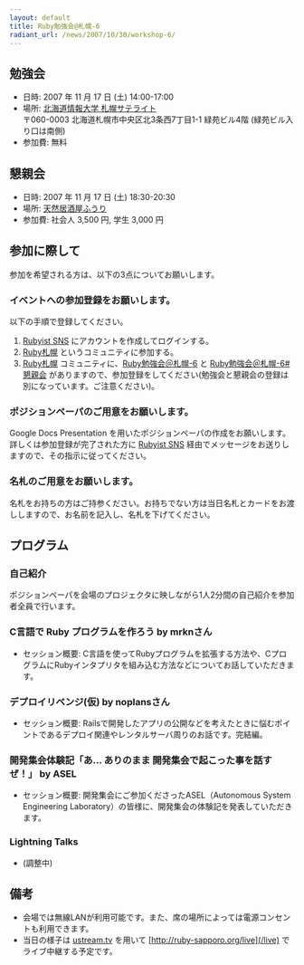 ```yaml
---
layout: default
title: Ruby勉強会@札幌-6
radiant_url: /news/2007/10/30/workshop-6/
---
```

## 勉強会

- 日時: 2007 年 11 月 17 日 (土) 14:00-17:00
- 場所: [北海道情報大学 札幌サテライト](/misc/hiu_satelite)<br/>
〒060-0003 北海道札幌市中央区北3条西7丁目1-1 緑苑ビル4階 (緑苑ビル入り口は南側)
- 参加費: 無料

## 懇親会

- 日時: 2007 年 11 月 17 日 (土) 18:30-20:30
- 場所: [天然居酒屋ふうり](http://r.gnavi.co.jp/h146601/map1.htm) 
- 参加費: 社会人 3,500 円, 学生 3,000 円 

## 参加に際して

参加を希望される方は、以下の3点についてお願いします。

### イベントへの参加登録をお願いします。
以下の手順で登録してください。
1. [Rubyist SNS](http://jp.rubyist.net/sns/) にアカウントを作成してログインする。
2. [Ruby札幌](http://jp.rubyist.net/sns/?m=pc&a=page_c_home&target_c_commu_id=17) というコミュニティに参加する。
3. [Ruby札幌](http://jp.rubyist.net/sns/?m=pc&a=page_c_home&target_c_commu_id=17) コミュニティに、[Ruby勉強会＠札幌-6](http://jp.rubyist.net/sns/?m=pc&a=page_c_event_detail&target_c_commu_topic_id=101) と [Ruby勉強会＠札幌-6#懇親会](http://jp.rubyist.net/sns/?m=pc&a=page_c_event_detail&target_c_commu_topic_id=102) がありますので、参加登録をしてください(勉強会と懇親会の登録は別になっています。ご注意ください)。

### ポジションペーパのご用意をお願いします。

Google Docs Presentation を用いたポジションペーパの作成をお願いします。詳しくは参加登録が完了された方に [Rubyist SNS](http://jp.rubyist.net/sns/) 経由でメッセージをお送りしますので、その指示に従ってください。

### 名札のご用意をお願いします。

名札をお持ちの方はご持参ください。お持ちでない方は当日名札とカードをお渡ししますので、お名前を記入し、名札を下げてください。

## プログラム

### 自己紹介
ポジションペーパを会場のプロジェクタに映しながら1人2分間の自己紹介を参加者全員で行います。


### C言語で Ruby プログラムを作ろう by mrknさん
- セッション概要: C言語を使ってRubyプログラムを拡張する方法や、CプログラムにRubyインタプリタを組み込む方法などについてお話していただきます。

### デプロイリベンジ(仮) by noplansさん 
- セッション概要: Railsで開発したアプリの公開などを考えたときに悩むポイントであるデプロイ関連やレンタルサーバ周りのお話です。完結編。

### 開発集会体験記「あ… ありのまま 開発集会で起こった事を話すぜ！」 by ASEL
- セッション概要: 開発集会にご参加くださったASEL（Autonomous System Engineering Laboratory）の皆様に、開発集会の体験記を発表していただきます。

### Lightning Talks
- (調整中)

## 備考
- 会場では無線LANが利用可能です。また、席の場所によっては電源コンセントも利用できます。
- 当日の様子は [ustream.tv](http://ustream.tv) を用いて [http://ruby-sapporo.org/live](/live) でライブ中継する予定です。
